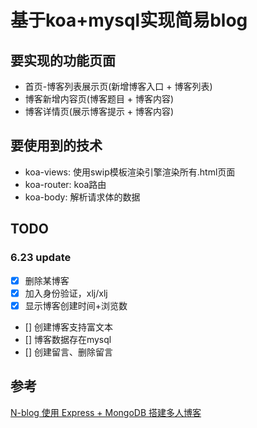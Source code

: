 # 基于koa+mysql实现简易blog

## 要实现的功能页面

* 首页-博客列表展示页(新增博客入口 + 博客列表)
* 博客新增内容页(博客题目 + 博客内容)
* 博客详情页(展示博客提示 + 博客内容)

## 要使用到的技术

* koa-views: 使用swip模板渲染引擎渲染所有.html页面
* koa-router: koa路由
* koa-body: 解析请求体的数据

## TODO

### 6.23 update
* [x] 删除某博客
* [x] 加入身份验证，xlj/xlj
* [x] 显示博客创建时间+浏览数
* [] 创建博客支持富文本
* [] 博客数据存在mysql
* [] 创建留言、删除留言

## 参考

[N-blog 使用 Express + MongoDB 搭建多人博客](https://github.com/nswbmw/N-blog)

